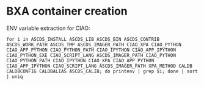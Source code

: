 # BXA container creation

ENV variable extraction for CIAO:

	for i in ASCDS_INSTALL ASCDS_LIB ASCDS_BIN ASCDS_CONTRIB ASCDS_WORK_PATH ASCDS_TMP ASCDS_IMAGER_PATH CIAO_XPA CIAO_PYTHON CIAO_APP_PYTHON CIAO_PYTHON_PATH CIAO_IPYTHON CIAO_APP_IPYTHON CIAO_PYTHON_EXE CIAO_SCRIPT_LANG ASCDS_IMAGER_PATH CIAO_PYTHON CIAO_PYTHON_PATH CIAO_IPYTHON CIAO_XPA CIAO_APP_PYTHON CIAO_APP_IPYTHON CIAO_SCRIPT_LANG ASCDS_IMAGER_PATH XPA_METHOD CALDB CALDBCONFIG CALDBALIAS ASCDS_CALIB; do printenv | grep $i; done | sort | uniq   

